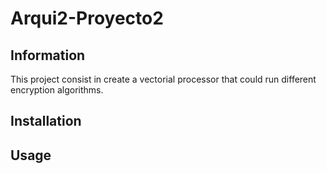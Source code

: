 # Arqui2-Proyecto2

## Information

This project consist in create a vectorial processor that could run different encryption algorithms.

## Installation

## Usage
